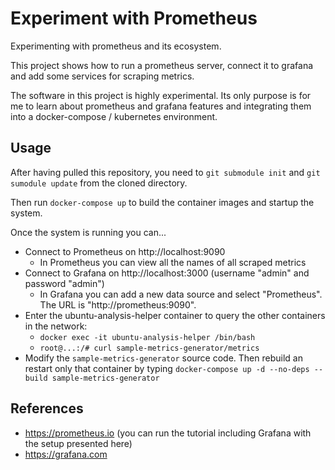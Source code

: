 # Experiment with Prometheus

Experimenting with prometheus and its ecosystem.

This project shows how to run a prometheus server, connect it to grafana and add some services for scraping metrics.

The software in this project is highly experimental. Its only purpose is for me to learn about prometheus and grafana features and integrating them into a docker-compose / kubernetes environment.

## Usage

After having pulled this repository, you need to `git submodule init` and `git sumodule update` from the cloned directory.

Then run `docker-compose up` to build the container images and startup the system.

Once the system is running you can...

* Connect to Prometheus on http://localhost:9090
  * In Prometheus you can view all the names of all scraped metrics
* Connect to Grafana on http://localhost:3000 (username "admin" and password "admin")
  * In Grafana you can add a new data source and select "Prometheus". The URL is "http://prometheus:9090".
* Enter the ubuntu-analysis-helper container to query the other containers in the network:
  * `docker exec -it ubuntu-analysis-helper /bin/bash`
  * `root@...:/# curl sample-metrics-generator/metrics`
* Modify the `sample-metrics-generator` source code. Then rebuild an restart only that container by typing
  `docker-compose up -d --no-deps --build sample-metrics-generator`

## References

* https://prometheus.io (you can run the tutorial including Grafana with the setup presented here)
* https://grafana.com
